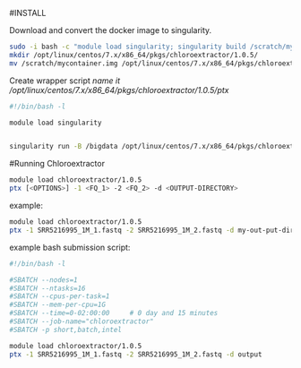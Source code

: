 #INSTALL

Download and convert the docker image to singularity.

```bash
sudo -i bash -c "module load singularity; singularity build /scratch/mycontainer.img docker://chloroextractorteam/chloroextractor"
mkdir /opt/linux/centos/7.x/x86_64/pkgs/chloroextractor/1.0.5/
mv /scratch/mycontainer.img /opt/linux/centos/7.x/x86_64/pkgs/chloroextractor/1.0.5/chloroextractorteam_chloroextractor-2018-07-11-d50410d78bf9.img
```

Create wrapper script
*name it /opt/linux/centos/7.x/x86_64/pkgs/chloroextractor/1.0.5/ptx*
``` bash
#!/bin/bash -l

module load singularity


singularity run -B /bigdata /opt/linux/centos/7.x/x86_64/pkgs/chloroextractor/1.0.5/chloroextractorteam_chloroextractor-2018-07-11-d50410d78bf9.img $@
```

#Running Chloroextractor

```bash
module load chloroextractor/1.0.5
ptx [<OPTIONS>] -1 <FQ_1> -2 <FQ_2> -d <OUTPUT-DIRECTORY>
```

example:
```bash
module load chloroextractor/1.0.5
ptx -1 SRR5216995_1M_1.fastq -2 SRR5216995_1M_2.fastq -d my-out-put-dir (this assumes the fastq files are in the current dir)
```

example bash submission script:
```bash
#!/bin/bash -l

#SBATCH --nodes=1
#SBATCH --ntasks=16 
#SBATCH --cpus-per-task=1
#SBATCH --mem-per-cpu=1G
#SBATCH --time=0-02:00:00     # 0 day and 15 minutes
#SBATCH --job-name="chloroextractor"
#SBATCH -p short,batch,intel 

module load chloroextractor/1.0.5
ptx -1 SRR5216995_1M_1.fastq -2 SRR5216995_1M_2.fastq -d output
```
